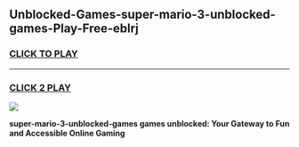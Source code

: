 
## Unblocked-Games-super-mario-3-unblocked-games-Play-Free-eblrj
<h3>
<a href="https://premium76.site?title=super-mario-3-unblocked-games&ref=15A">CLICK TO PLAY</a></h3>
<hr>

<h3>
<a href="https://premium76.site?title=super-mario-3-unblocked-games&ref=15A">CLICK 2 PLAY</a>
  
</h3>

<a href="https://premium76.site?title=super-mario-3-unblocked-games&ref=15A"><img src="https://clearcache.store/games.png"></a>


**super-mario-3-unblocked-games games unblocked: Your Gateway to Fun and Accessible Online Gaming**
